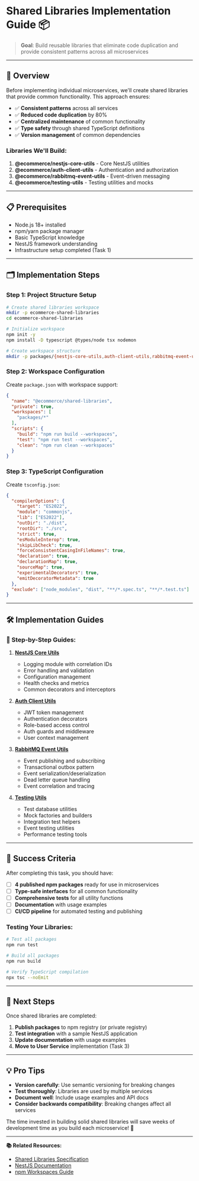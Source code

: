 # Shared Libraries Implementation Guide 📦

> **Goal**: Build reusable libraries that eliminate code duplication and provide consistent patterns across all microservices

---

## 🎯 **Overview**

Before implementing individual microservices, we'll create shared libraries that provide common functionality. This approach ensures:

- ✅ **Consistent patterns** across all services
- ✅ **Reduced code duplication** by 80%
- ✅ **Centralized maintenance** of common functionality
- ✅ **Type safety** through shared TypeScript definitions
- ✅ **Version management** of common dependencies

### **Libraries We'll Build**:

1. **@ecommerce/nestjs-core-utils** - Core NestJS utilities
2. **@ecommerce/auth-client-utils** - Authentication and authorization
3. **@ecommerce/rabbitmq-event-utils** - Event-driven messaging
4. **@ecommerce/testing-utils** - Testing utilities and mocks

---

## 📋 **Prerequisites**

- Node.js 18+ installed
- npm/yarn package manager
- Basic TypeScript knowledge
- NestJS framework understanding
- Infrastructure setup completed (Task 1)

---

## 🗂️ **Implementation Steps**

### **Step 1: Project Structure Setup**
```bash
# Create shared libraries workspace
mkdir -p ecommerce-shared-libraries
cd ecommerce-shared-libraries

# Initialize workspace
npm init -y
npm install -D typescript @types/node tsx nodemon

# Create workspace structure
mkdir -p packages/{nestjs-core-utils,auth-client-utils,rabbitmq-event-utils,testing-utils}
```

### **Step 2: Workspace Configuration**
Create `package.json` with workspace support:
```json
{
  "name": "@ecommerce/shared-libraries",
  "private": true,
  "workspaces": [
    "packages/*"
  ],
  "scripts": {
    "build": "npm run build --workspaces",
    "test": "npm run test --workspaces",
    "clean": "npm run clean --workspaces"
  }
}
```

### **Step 3: TypeScript Configuration**
Create `tsconfig.json`:
```json
{
  "compilerOptions": {
    "target": "ES2022",
    "module": "commonjs",
    "lib": ["ES2022"],
    "outDir": "./dist",
    "rootDir": "./src",
    "strict": true,
    "esModuleInterop": true,
    "skipLibCheck": true,
    "forceConsistentCasingInFileNames": true,
    "declaration": true,
    "declarationMap": true,
    "sourceMap": true,
    "experimentalDecorators": true,
    "emitDecoratorMetadata": true
  },
  "exclude": ["node_modules", "dist", "**/*.spec.ts", "**/*.test.ts"]
}
```

---

## 🛠️ **Implementation Guides**

### **📖 Step-by-Step Guides**:

1. **[NestJS Core Utils](./01-nestjs-core-utils-implementation.md)**
   - Logging module with correlation IDs
   - Error handling and validation
   - Configuration management
   - Health checks and metrics
   - Common decorators and interceptors

2. **[Auth Client Utils](./02-auth-client-utils-implementation.md)**
   - JWT token management
   - Authentication decorators
   - Role-based access control
   - Auth guards and middleware
   - User context management

3. **[RabbitMQ Event Utils](./03-rabbitmq-event-utils-implementation.md)**
   - Event publishing and subscribing
   - Transactional outbox pattern
   - Event serialization/deserialization
   - Dead letter queue handling
   - Event correlation and tracing

4. **[Testing Utils](./04-testing-utils-implementation.md)**
   - Test database utilities
   - Mock factories and builders
   - Integration test helpers
   - Event testing utilities
   - Performance testing tools

---

## 🎯 **Success Criteria**

After completing this task, you should have:

- [ ] **4 published npm packages** ready for use in microservices
- [ ] **Type-safe interfaces** for all common functionality
- [ ] **Comprehensive tests** for all utility functions
- [ ] **Documentation** with usage examples
- [ ] **CI/CD pipeline** for automated testing and publishing

### **Testing Your Libraries**:
```bash
# Test all packages
npm run test

# Build all packages
npm run build

# Verify TypeScript compilation
npx tsc --noEmit
```

---

## 🔗 **Next Steps**

Once shared libraries are completed:
1. **Publish packages** to npm registry (or private registry)
2. **Test integration** with a sample NestJS application
3. **Update documentation** with usage examples
4. **Move to User Service** implementation (Task 3)

---

## 💡 **Pro Tips**

- **Version carefully**: Use semantic versioning for breaking changes
- **Test thoroughly**: Libraries are used by multiple services
- **Document well**: Include usage examples and API docs
- **Consider backwards compatibility**: Breaking changes affect all services

The time invested in building solid shared libraries will save weeks of development time as you build each microservice! 🚀

---

**📚 Related Resources:**
- [Shared Libraries Specification](../../../implementation-specs/shared-libraries/)
- [NestJS Documentation](https://docs.nestjs.com/)
- [npm Workspaces Guide](https://docs.npmjs.com/cli/v7/using-npm/workspaces)